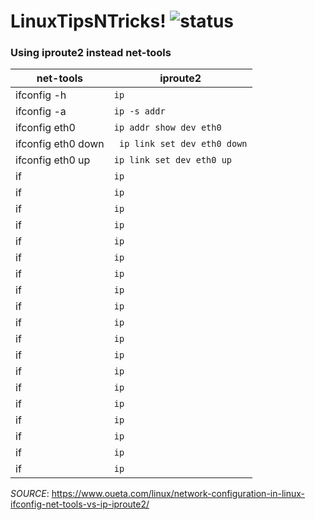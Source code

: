 # LinuxTipsNTricks! ![status](https://img.shields.io/readthedocs/pip.svg)
### Using iproute2 instead net-tools

| net-tools | iproute2 |
| --- | --- |
| ifconfig -h | `ip` |
| ifconfig -a | `ip -s addr` |
| ifconfig eth0 | ` ip addr show dev eth0 ` |
|  ifconfig eth0 down | ` ip link set dev eth0 down` |
 ifconfig eth0 up | ` ip link set dev eth0 up `
| if | `ip` |
| if | `ip` |
| if | `ip` |
| if | `ip` |
| if | `ip` |
| if | `ip` |
| if | `ip` |
| if | `ip` |
| if | `ip` |
| if | `ip` |
| if | `ip` |
| if | `ip` |
| if | `ip` |
| if | `ip` |
| if | `ip` |
| if | `ip` |
| if | `ip` |
| if | `ip` |
| if | `ip` |

*SOURCE*: https://www.oueta.com/linux/network-configuration-in-linux-ifconfig-net-tools-vs-ip-iproute2/
